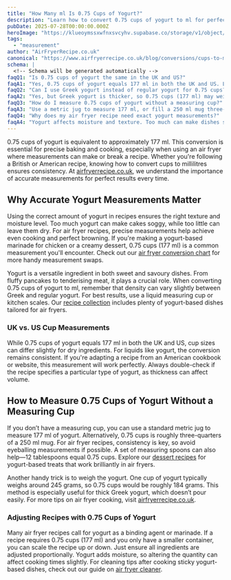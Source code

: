 ```yaml
---
title: "How Many ml Is 0.75 Cups of Yogurt?"
description: "Learn how to convert 0.75 cups of yogurt to ml for perfect baking and cooking every time. Includes handy tips for air fryer recipes!"
pubDate: 2025-07-28T00:00:00.000Z
heroImage: "https://klueoymssxwfnxsvcyhv.supabase.co/storage/v1/object/public/Shmucket/how-many-ml-is-0-75-cups-of-yogurt.webp"
tags:
  - "measurement"
author: "AirFryerRecipe.co.uk"
canonical: "https://www.airfryerrecipe.co.uk/blog/conversions/cups-to-ml/how-many-ml-is-0-75-cups-of-yogurt"
schema: |
  <!-- Schema will be generated automatically -->
faqQ1: "Is 0.75 cups of yogurt the same in the UK and US?"
faqA1: "Yes, 0.75 cups of yogurt equals 177 ml in both the UK and US. Liquid measurements like yogurt are consistent across both systems. However, always check if the recipe specifies a particular type of yogurt, as thickness can vary."
faqQ2: "Can I use Greek yogurt instead of regular yogurt for 0.75 cups?"
faqA2: "Yes, but Greek yogurt is thicker, so 0.75 cups (177 ml) may weigh slightly more. If precision is crucial, weigh it—184 grams is roughly equivalent. For air fryer recipes, Greek yogurt works well in marinades and dips."
faqQ3: "How do I measure 0.75 cups of yogurt without a measuring cup?"
faqA3: "Use a metric jug to measure 177 ml, or fill a 250 ml mug three-quarters full. Alternatively, 12 tablespoons equal 0.75 cups. For baking, weighing the yogurt (184 grams) ensures accuracy."
faqQ4: "Why does my air fryer recipe need exact yogurt measurements?"
faqA4: "Yogurt affects moisture and texture. Too much can make dishes soggy, while too little may dry them out. Precise measurements ensure even cooking and perfect results, especially in air fryers where balance is key."
---
```

<p>0.75 cups of yogurt is equivalent to approximately 177 ml. This conversion is essential for precise baking and cooking, especially when using an air fryer where measurements can make or break a recipe. Whether you're following a British or American recipe, knowing how to convert cups to millilitres ensures consistency. At <a href=https://www.airfryerrecipe.co.uk/>airfryerrecipe.co.uk</a>, we understand the importance of accurate measurements for perfect results every time.</p>  

<h2>Why Accurate Yogurt Measurements Matter</h2>  
<p>Using the correct amount of yogurt in recipes ensures the right texture and moisture level. Too much yogurt can make cakes soggy, while too little can leave them dry. For air fryer recipes, precise measurements help achieve even cooking and perfect browning. If you're making a yogurt-based marinade for chicken or a creamy dessert, 0.75 cups (177 ml) is a common measurement you'll encounter. Check out our <a href=https://www.airfryerrecipe.co.uk/air-fryer-conversion-chart>air fryer conversion chart</a> for more handy measurement swaps.</p>  

<p>Yogurt is a versatile ingredient in both sweet and savoury dishes. From fluffy pancakes to tenderising meat, it plays a crucial role. When converting 0.75 cups of yogurt to ml, remember that density can vary slightly between Greek and regular yogurt. For best results, use a liquid measuring cup or kitchen scales. Our <a href=https://www.airfryerrecipe.co.uk/recipes>recipe collection</a> includes plenty of yogurt-based dishes tailored for air fryers.</p>  

<h3>UK vs. US Cup Measurements</h3>  
<p>While 0.75 cups of yogurt equals 177 ml in both the UK and US, cup sizes can differ slightly for dry ingredients. For liquids like yogurt, the conversion remains consistent. If you're adapting a recipe from an American cookbook or website, this measurement will work perfectly. Always double-check if the recipe specifies a particular type of yogurt, as thickness can affect volume.</p>  

<h2>How to Measure 0.75 Cups of Yogurt Without a Measuring Cup</h2>  
<p>If you don’t have a measuring cup, you can use a standard metric jug to measure 177 ml of yogurt. Alternatively, 0.75 cups is roughly three-quarters of a 250 ml mug. For air fryer recipes, consistency is key, so avoid eyeballing measurements if possible. A set of measuring spoons can also help—12 tablespoons equal 0.75 cups. Explore our <a href=https://www.airfryerrecipe.co.uk/recipe-category/dessert>dessert recipes</a> for yogurt-based treats that work brilliantly in air fryers.</p>  

<p>Another handy trick is to weigh the yogurt. One cup of yogurt typically weighs around 245 grams, so 0.75 cups would be roughly 184 grams. This method is especially useful for thick Greek yogurt, which doesn’t pour easily. For more tips on air fryer cooking, visit <a href=https://www.airfryerrecipe.co.uk/>airfryerrecipe.co.uk</a>.</p>  

<h3>Adjusting Recipes with 0.75 Cups of Yogurt</h3>  
<p>Many air fryer recipes call for yogurt as a binding agent or marinade. If a recipe requires 0.75 cups (177 ml) and you only have a smaller container, you can scale the recipe up or down. Just ensure all ingredients are adjusted proportionally. Yogurt adds moisture, so altering the quantity can affect cooking times slightly. For cleaning tips after cooking sticky yogurt-based dishes, check out our guide on <a href=https://www.airfryerrecipe.co.uk/air-fryer-cleaner>air fryer cleaner</a>.</p>

